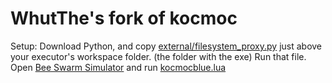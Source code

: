 # WhutThe's fork of kocmoc

Setup:
Download Python, and copy [external/filesystem_proxy.py](external/filesystem_proxy.py) just above your executor's workspace folder. (the folder with the exe)
Run that file.
Open [Bee Swarm Simulator](https://www.roblox.com/games/1537690962/Bee-Swarm-Simulator) and run [kocmocblue.lua](kocmocblue.lua)
